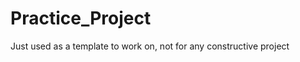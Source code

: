 Practice_Project
================

Just used as a template to work on, not for any constructive project
